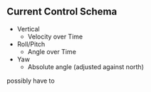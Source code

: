 ## Current Control Schema
* Vertical
	* Velocity over Time
* Roll/Pitch
	* Angle over Time
* Yaw
	* Absolute angle (adjusted against north)

possibly have to